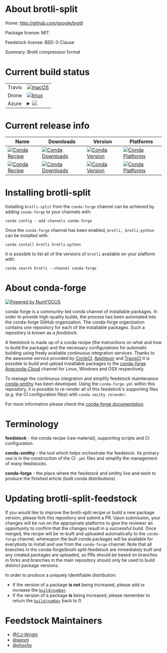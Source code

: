 About brotli-split
==================

Home: http://github.com/google/brotli

Package license: MIT

Feedstock license: BSD-3-Clause

Summary: Brotli compression format



Current build status
====================


<table><tr>
    <td>Travis</td>
    <td>
      <a href="https://travis-ci.com/conda-forge/brotli-feedstock">
        <img alt="macOS" src="https://img.shields.io/travis/com/conda-forge/brotli-feedstock/master.svg?label=macOS">
      </a>
    </td>
  </tr><tr>
    <td>Drone</td>
    <td>
      <a href="https://cloud.drone.io/conda-forge/brotli-feedstock">
        <img alt="linux" src="https://img.shields.io/drone/build/conda-forge/brotli-feedstock/master.svg?label=Linux">
      </a>
    </td>
  </tr>
    
  <tr>
    <td>Azure</td>
    <td>
      <details>
        <summary>
          <a href="https://dev.azure.com/conda-forge/feedstock-builds/_build/latest?definitionId=112&branchName=master">
            <img src="https://dev.azure.com/conda-forge/feedstock-builds/_apis/build/status/brotli-feedstock?branchName=master">
          </a>
        </summary>
        <table>
          <thead><tr><th>Variant</th><th>Status</th></tr></thead>
          <tbody><tr>
              <td>linux_64</td>
              <td>
                <a href="https://dev.azure.com/conda-forge/feedstock-builds/_build/latest?definitionId=112&branchName=master">
                  <img src="https://dev.azure.com/conda-forge/feedstock-builds/_apis/build/status/brotli-feedstock?branchName=master&jobName=linux&configuration=linux_64_" alt="variant">
                </a>
              </td>
            </tr><tr>
              <td>linux_aarch64</td>
              <td>
                <a href="https://dev.azure.com/conda-forge/feedstock-builds/_build/latest?definitionId=112&branchName=master">
                  <img src="https://dev.azure.com/conda-forge/feedstock-builds/_apis/build/status/brotli-feedstock?branchName=master&jobName=linux&configuration=linux_aarch64_" alt="variant">
                </a>
              </td>
            </tr><tr>
              <td>linux_ppc64le</td>
              <td>
                <a href="https://dev.azure.com/conda-forge/feedstock-builds/_build/latest?definitionId=112&branchName=master">
                  <img src="https://dev.azure.com/conda-forge/feedstock-builds/_apis/build/status/brotli-feedstock?branchName=master&jobName=linux&configuration=linux_ppc64le_" alt="variant">
                </a>
              </td>
            </tr><tr>
              <td>osx_64</td>
              <td>
                <a href="https://dev.azure.com/conda-forge/feedstock-builds/_build/latest?definitionId=112&branchName=master">
                  <img src="https://dev.azure.com/conda-forge/feedstock-builds/_apis/build/status/brotli-feedstock?branchName=master&jobName=osx&configuration=osx_64_" alt="variant">
                </a>
              </td>
            </tr><tr>
              <td>osx_arm64</td>
              <td>
                <a href="https://dev.azure.com/conda-forge/feedstock-builds/_build/latest?definitionId=112&branchName=master">
                  <img src="https://dev.azure.com/conda-forge/feedstock-builds/_apis/build/status/brotli-feedstock?branchName=master&jobName=osx&configuration=osx_arm64_" alt="variant">
                </a>
              </td>
            </tr><tr>
              <td>win_64</td>
              <td>
                <a href="https://dev.azure.com/conda-forge/feedstock-builds/_build/latest?definitionId=112&branchName=master">
                  <img src="https://dev.azure.com/conda-forge/feedstock-builds/_apis/build/status/brotli-feedstock?branchName=master&jobName=win&configuration=win_64_" alt="variant">
                </a>
              </td>
            </tr>
          </tbody>
        </table>
      </details>
    </td>
  </tr>
</table>

Current release info
====================

| Name | Downloads | Version | Platforms |
| --- | --- | --- | --- |
| [![Conda Recipe](https://img.shields.io/badge/recipe-brotli-green.svg)](https://anaconda.org/conda-forge/brotli) | [![Conda Downloads](https://img.shields.io/conda/dn/conda-forge/brotli.svg)](https://anaconda.org/conda-forge/brotli) | [![Conda Version](https://img.shields.io/conda/vn/conda-forge/brotli.svg)](https://anaconda.org/conda-forge/brotli) | [![Conda Platforms](https://img.shields.io/conda/pn/conda-forge/brotli.svg)](https://anaconda.org/conda-forge/brotli) |
| [![Conda Recipe](https://img.shields.io/badge/recipe-brotli--python-green.svg)](https://anaconda.org/conda-forge/brotli-python) | [![Conda Downloads](https://img.shields.io/conda/dn/conda-forge/brotli-python.svg)](https://anaconda.org/conda-forge/brotli-python) | [![Conda Version](https://img.shields.io/conda/vn/conda-forge/brotli-python.svg)](https://anaconda.org/conda-forge/brotli-python) | [![Conda Platforms](https://img.shields.io/conda/pn/conda-forge/brotli-python.svg)](https://anaconda.org/conda-forge/brotli-python) |

Installing brotli-split
=======================

Installing `brotli-split` from the `conda-forge` channel can be achieved by adding `conda-forge` to your channels with:

```
conda config --add channels conda-forge
```

Once the `conda-forge` channel has been enabled, `brotli, brotli-python` can be installed with:

```
conda install brotli brotli-python
```

It is possible to list all of the versions of `brotli` available on your platform with:

```
conda search brotli --channel conda-forge
```


About conda-forge
=================

[![Powered by NumFOCUS](https://img.shields.io/badge/powered%20by-NumFOCUS-orange.svg?style=flat&colorA=E1523D&colorB=007D8A)](http://numfocus.org)

conda-forge is a community-led conda channel of installable packages.
In order to provide high-quality builds, the process has been automated into the
conda-forge GitHub organization. The conda-forge organization contains one repository
for each of the installable packages. Such a repository is known as a *feedstock*.

A feedstock is made up of a conda recipe (the instructions on what and how to build
the package) and the necessary configurations for automatic building using freely
available continuous integration services. Thanks to the awesome service provided by
[CircleCI](https://circleci.com/), [AppVeyor](https://www.appveyor.com/)
and [TravisCI](https://travis-ci.com/) it is possible to build and upload installable
packages to the [conda-forge](https://anaconda.org/conda-forge)
[Anaconda-Cloud](https://anaconda.org/) channel for Linux, Windows and OSX respectively.

To manage the continuous integration and simplify feedstock maintenance
[conda-smithy](https://github.com/conda-forge/conda-smithy) has been developed.
Using the ``conda-forge.yml`` within this repository, it is possible to re-render all of
this feedstock's supporting files (e.g. the CI configuration files) with ``conda smithy rerender``.

For more information please check the [conda-forge documentation](https://conda-forge.org/docs/).

Terminology
===========

**feedstock** - the conda recipe (raw material), supporting scripts and CI configuration.

**conda-smithy** - the tool which helps orchestrate the feedstock.
                   Its primary use is in the construction of the CI ``.yml`` files
                   and simplify the management of *many* feedstocks.

**conda-forge** - the place where the feedstock and smithy live and work to
                  produce the finished article (built conda distributions)


Updating brotli-split-feedstock
===============================

If you would like to improve the brotli-split recipe or build a new
package version, please fork this repository and submit a PR. Upon submission,
your changes will be run on the appropriate platforms to give the reviewer an
opportunity to confirm that the changes result in a successful build. Once
merged, the recipe will be re-built and uploaded automatically to the
`conda-forge` channel, whereupon the built conda packages will be available for
everybody to install and use from the `conda-forge` channel.
Note that all branches in the conda-forge/brotli-split-feedstock are
immediately built and any created packages are uploaded, so PRs should be based
on branches in forks and branches in the main repository should only be used to
build distinct package versions.

In order to produce a uniquely identifiable distribution:
 * If the version of a package **is not** being increased, please add or increase
   the [``build/number``](https://conda.io/docs/user-guide/tasks/build-packages/define-metadata.html#build-number-and-string).
 * If the version of a package **is** being increased, please remember to return
   the [``build/number``](https://conda.io/docs/user-guide/tasks/build-packages/define-metadata.html#build-number-and-string)
   back to 0.

Feedstock Maintainers
=====================

* [@CJ-Wright](https://github.com/CJ-Wright/)
* [@wesm](https://github.com/wesm/)
* [@xhochy](https://github.com/xhochy/)

